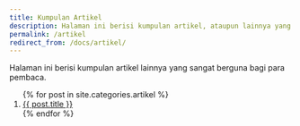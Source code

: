 ```yaml
---
title: Kumpulan Artikel
description: Halaman ini berisi kumpulan artikel, ataupun lainnya yang sangat berguna bagi para pembaca.
permalink: /artikel
redirect_from: /docs/artikel/
---
```


Halaman ini berisi kumpulan artikel lainnya yang sangat berguna bagi para pembaca.
<ol class="arti">{% for post in site.categories.artikel %}
<li class="{% if page.title == post.title %}current{% endif %}">
<a href="{{ post.url }}">{{ post.title }}</a>
</li>
{% endfor %}
</ol>

